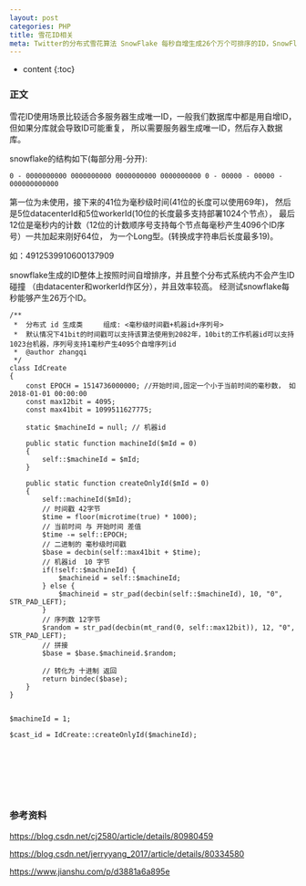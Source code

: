 ```yaml
---
layout: post
categories: PHP
title: 雪花ID相关
meta: Twitter的分布式雪花算法 SnowFlake 每秒自增生成26个万个可排序的ID，SnowFlake算法生成id的结果是一个64bit大小的整数。
---
```

* content
{:toc}

### 正文

雪花ID使用场景比较适合多服务器生成唯一ID，一般我们数据库中都是用自增ID，但如果分库就会导致ID可能重复，
所以需要服务器生成唯一ID，然后存入数据库。

snowflake的结构如下(每部分用-分开):
```
0 - 0000000000 0000000000 0000000000 0000000000 0 - 00000 - 00000 - 000000000000
```

第一位为未使用，接下来的41位为毫秒级时间(41位的长度可以使用69年)，
然后是5位datacenterId和5位workerId(10位的长度最多支持部署1024个节点），
最后12位是毫秒内的计数（12位的计数顺序号支持每个节点每毫秒产生4096个ID序号）一共加起来刚好64位，
为一个Long型。(转换成字符串后长度最多19)。

如：4912539910600137909

snowflake生成的ID整体上按照时间自增排序，并且整个分布式系统内不会产生ID碰撞
（由datacenter和workerId作区分），并且效率较高。
经测试snowflake每秒能够产生26万个ID。

```
/**
 *  分布式 id 生成类     组成: <毫秒级时间戳+机器id+序列号>
 *  默认情况下41bit的时间戳可以支持该算法使用到2082年，10bit的工作机器id可以支持1023台机器，序列号支持1毫秒产生4095个自增序列id
 *  @author zhangqi
 */ 
class IdCreate
{ 
    const EPOCH = 1514736000000; //开始时间,固定一个小于当前时间的毫秒数， 如 2018-01-01 00:00:00
    const max12bit = 4095; 
    const max41bit = 1099511627775; 

    static $machineId = null; // 机器id 

    public static function machineId($mId = 0)
    { 
        self::$machineId = $mId; 
    } 

    public static function createOnlyId($mId = 0)
    { 
        self::machineId($mId);
        // 时间戳 42字节 
        $time = floor(microtime(true) * 1000); 
        // 当前时间 与 开始时间 差值 
        $time -= self::EPOCH; 
        // 二进制的 毫秒级时间戳 
        $base = decbin(self::max41bit + $time); 
        // 机器id  10 字节 
        if(!self::$machineId) { 
            $machineid = self::$machineId; 
        } else { 
            $machineid = str_pad(decbin(self::$machineId), 10, "0", STR_PAD_LEFT); 
        } 
        // 序列数 12字节 
        $random = str_pad(decbin(mt_rand(0, self::max12bit)), 12, "0", STR_PAD_LEFT); 
        // 拼接 
        $base = $base.$machineid.$random; 
    
        // 转化为 十进制 返回 
        return bindec($base); 
    }
}


$machineId = 1;

$cast_id = IdCreate::createOnlyId($machineId);  
```

<br/><br/><br/><br/><br/>
### 参考资料

<https://blog.csdn.net/cj2580/article/details/80980459>

<https://blog.csdn.net/jerryyang_2017/article/details/80334580>

<https://www.jianshu.com/p/d3881a6a895e>



